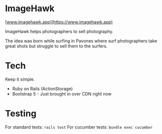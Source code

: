 # ImageHawk

[www.imagehawk.app](https://www.imagehawk.app)

ImageHawk helps photographers to sell photography.

The idea was born while surfing in Pavones where surf photographers take great shots but struggle to sell them to the surfers.

# Tech

Keep it simple.

- Ruby on Rails (ActionStorage)
- Bootstrap 5 - Just brought in over CDN right now

# Testing

For standard tests: `rails test`
For cucumber tests: `bundle exec cucumber`
